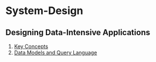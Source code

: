 # System-Design

## Designing Data-Intensive Applications

1. [Key Concepts](Chapter1/KeyConcepts.md)
2. [Data Models and Query Language](Chapter2/DataModels.md)
